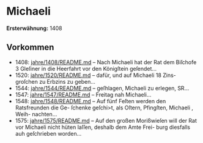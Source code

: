 # Michaeli

**Ersterwähnung:** 1408

## Vorkommen
- 1408: [jahre/1408/README.md](../jahre/1408/README.md) – Nach Michaeli hat der Rat dem Biſchofe 3 Gleſiner
in die Heerfahrt vor den Königſtein geſendet...
- 1520: [jahre/1520/README.md](../jahre/1520/README.md) – dafür, und auf Michaeli 18 Zins-
groſchen zu Erbzins zu geben...
- 1544: [jahre/1544/README.md](../jahre/1544/README.md) – geſhlagen, Michaeli zu erlegen, SR...
- 1547: [jahre/1547/README.md](../jahre/1547/README.md) – Freitag nah Michaeli...
- 1548: [jahre/1548/README.md](../jahre/1548/README.md) – Auf fünf Feſten werden den Ratsfreunden die Ge-
ſchenke geſchi>t, als Oſtern, Pfingſten, Michaeli , Weih-
nachten...
- 1575: [jahre/1575/README.md](../jahre/1575/README.md) – Auf den großen Morißwieſen will der Rat
vor Michaeli nicht hüten laſſen, deshalb dem Amte Frei-
burg diesfalls auh geſchrieben worden...
